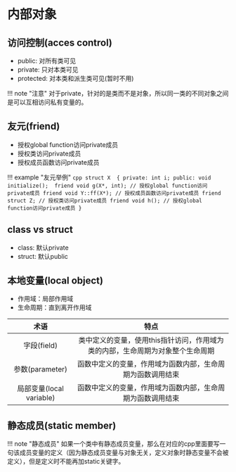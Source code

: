 # 内部对象

## 访问控制(acces control)

- public: 对所有类可见
- private: 只对本类可见
- protected: 对本类和派生类可见(暂时不用)

!!! note "注意"
    对于private，针对的是类而不是对象，所以同一类的不同对象之间是可以互相访问私有变量的。

## 友元(friend)

- 授权global function访问private成员
- 授权类访问private成员
- 授权成员函数访问private成员

!!! example "友元举例"
    ```cpp
        struct X 
        {
        private:
            int i;
        public:
            void initialize(); 
            friend void g(X*, int); // 授权global function访问private成员
            friend void Y::ff(X*); // 授权成员函数访问private成员
            friend struct Z; // 授权类访问private成员
            friend void h(); // 授权global function访问private成员
        }
    ```

## class vs struct

- class: 默认private
- struct: 默认public

## 本地变量(local object)

- 作用域：局部作用域
- 生命周期：直到离开作用域

|术语|特点|
|:--:|:--:|
|字段(field)|类中定义的变量，使用this指针访问，作用域为类的内部，生命周期为对象整个生命周期|
|参数(parameter)|函数中定义的变量，作用域为函数内部，生命周期为函数调用结束|
|局部变量(local variable)|函数中定义的变量，作用域为函数内部，生命周期为函数调用结束|

## 静态成员(static member)

!!! note "静态成员"
    如果一个类中有静态成员变量，那么在对应的cpp里面要写一句该成员变量的定义（因为静态成员变量与对象无关，定义对象时静态变量不会被定义），但是定义时不能再加static关键字。
